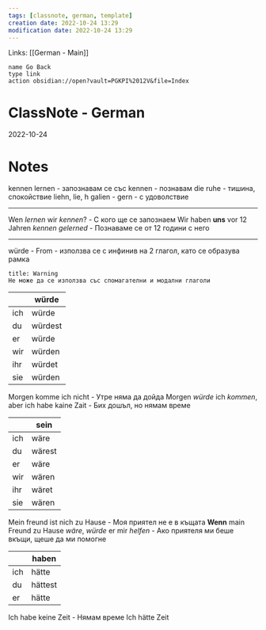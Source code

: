 ```yaml
---
tags: [classnote, german, template]
creation date: 2022-10-24 13:29
modification date: 2022-10-24 13:29
---
```


Links: [[German - Main]]
```button
name Go Back
type link
action obsidian://open?vault=PGKPI%2012V&file=Index
```
# ClassNote - German
2022-10-24
# Notes

kennen lernen - запознавам се със
kennen - познавам
die ruhe - тишина, спокойствие
liehn, lie, h galien -
gern - с удоволствие

---

Wen *lernen* wir *kennen*? - С кого ще се запознаем
Wir haben **uns** vor 12 Jahren *kennen gelerned* - Познаваме се от 12 години с него

---

würde - From - използва се с инфинив на 2 глагол, като се образува рамка

```ad-warning
title: Warning
Не може да се използва със спомагателни и модални глаголи
```

|     | würde   |
| --- | ------- |
| ich | würde   |
| du  | würdest |
| er  | würde   |
| wir | würden  |
| ihr | würdet  |
| sie | würden  |

Morgen komme ich nicht - Утре няма да дойда
Morgen *würde* ich *kommen*, aber ich habe kaine Zait - Бих дошъл, но нямам време

|     | sein   |
| --- | ------ |
| ich | wäre   |
| du  | wärest |
| er  | wäre   |
| wir | wären |
| ihr | wäret  |
| sie | wären  |

Mein freund ist nich zu Hause - Моя приятел не е в къщата
**Wenn** main Freund zu Hause *wäre*, *würde* er mir *helfen* - Ако приятеля ми беше вкъщи, щеше да ми помогне

|     | haben   |
| --- | ------- |
| ich | hätte   |
| du  | hättest |
| er  | hätte   |

Ich habe keine Zeit - Нямам време
Ich hätte Zeit